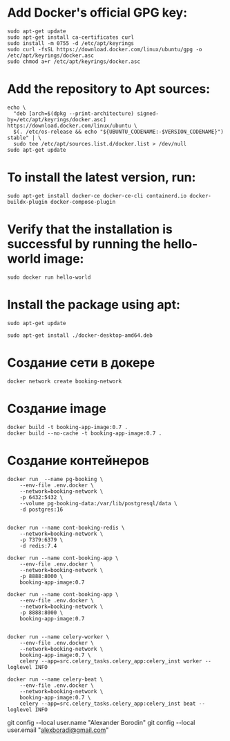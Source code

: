 # Add Docker's official GPG key:
    sudo apt-get update
    sudo apt-get install ca-certificates curl
    sudo install -m 0755 -d /etc/apt/keyrings
    sudo curl -fsSL https://download.docker.com/linux/ubuntu/gpg -o /etc/apt/keyrings/docker.asc
    sudo chmod a+r /etc/apt/keyrings/docker.asc

# Add the repository to Apt sources:
    echo \
      "deb [arch=$(dpkg --print-architecture) signed-by=/etc/apt/keyrings/docker.asc] https://download.docker.com/linux/ubuntu \
      $(. /etc/os-release && echo "${UBUNTU_CODENAME:-$VERSION_CODENAME}") stable" | \
      sudo tee /etc/apt/sources.list.d/docker.list > /dev/null
    sudo apt-get update

# To install the latest version, run:

    sudo apt-get install docker-ce docker-ce-cli containerd.io docker-buildx-plugin docker-compose-plugin

# Verify that the installation is successful by running the hello-world image:

    sudo docker run hello-world

# Install the package using apt:

    sudo apt-get update

    sudo apt-get install ./docker-desktop-amd64.deb

# Создание сети в докере
    docker network create booking-network

# Создание image
    docker build -t booking-app-image:0.7 .
    docker build --no-cache -t booking-app-image:0.7 .

# Создание контейнеров
    docker run  --name pg-booking \
        --env-file .env.docker \
        --network=booking-network \
        -p 6432:5432 \
        --volume pg-booking-data:/var/lib/postgresql/data \
        -d postgres:16


    docker run --name cont-booking-redis \
        --network=booking-network \
        -p 7379:6379 \
        -d redis:7.4
    
    docker run --name cont-booking-app \
        --env-file .env.docker \
        --network=booking-network \
        -p 8888:8000 \
        booking-app-image:0.7

    docker run --name cont-booking-app \
        --env-file .env.docker \
        --network=booking-network \
        -p 8888:8000 \
        booking-app-image:0.7


    docker run --name celery-worker \ 
        --env-file .env.docker \
        --network=booking-network \
        booking-app-image:0.7 \
        celery --app=src.celery_tasks.celery_app:celery_inst worker --loglevel INFO
    
    docker run --name celery-beat \
        --env-file .env.docker \
        --network=booking-network \
        booking-app-image:0.7 \
        celery --app=src.celery_tasks.celery_app:celery_inst beat --loglevel INFO

git config --local user.name "Alexander Borodin"
git config --local user.email "alexboradi@gmail.com"
